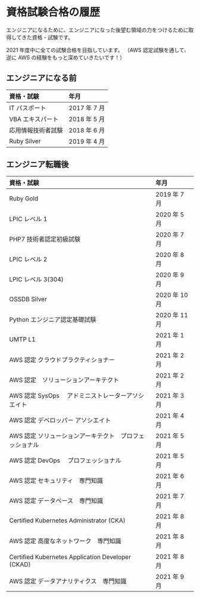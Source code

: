 # 資格試験合格の履歴

エンジニアになるために、エンジニアになった後望む領域の力をつけるために取得してきた資格・試験です。

2021 年度中に全ての試験合格を目指しています。
（AWS 認定試験を通して、逆に AWS の経験をもっと深めていきたいです！）

## エンジニアになる前

| 資格・試験         | 年月         |
| :----------------- | :----------- |
| IT パスポート      | 2017 年 7 月 |
| VBA エキスパート   | 2018 年 5 月 |
| 応用情報技術者試験 | 2018 年 6 月 |
| Ruby Silver        | 2019 年 4 月 |

## エンジニア転職後

| 資格・試験                                              | 年月          |
| :------------------------------------------------------ | :------------ |
| Ruby Gold                                               | 2019 年 7 月  |
| LPIC レベル 1                                           | 2020 年 5 月  |
| PHP7 技術者認定初級試験                                 | 2020 年 7 月  |
| LPIC レベル 2                                           | 2020 年 8 月  |
| LPIC レベル 3(304)                                      | 2020 年 9 月  |
| OSSDB Silver                                            | 2020 年 10 月 |
| Python エンジニア認定基礎試験                           | 2020 年 11 月 |
| UMTP L1                                                 | 2021 年 1 月  |
| AWS 認定 クラウドプラクティショナー                     | 2021 年 2 月  |
| AWS 認定　ソリューションアーキテクト                    | 2021 年 2 月  |
| AWS 認定 SysOps 　アドミニストレーターアソシエイト      | 2021 年 3 月  |
| AWS 認定 デベロッパー アソシエイト                      | 2021 年 4 月  |
| AWS 認定 ソリューションアーキテクト　プロフェッショナル | 2021 年 5 月  |
| AWS 認定 DevOps 　プロフェッショナル                    | 2021 年 5 月  |
| AWS 認定 セキュリティ　専門知識                         | 2021 年 6 月  |
| AWS 認定 データベース　専門知識                         | 2021 年 7 月  |
| Certified Kubernetes Administrator (CKA)                | 2021 年 8 月  |
| AWS 認定 高度なネットワーク　専門知識                   | 2021 年 8 月  |
| Certified Kubernetes Application Developer (CKAD)       | 2021 年 8 月  |
| AWS 認定 データアナリティクス　専門知識                 | 2021 年 9 月  |
